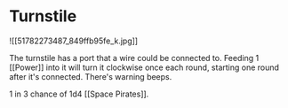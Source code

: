# Turnstile

![[51782273487_849ffb95fe_k.jpg]]

The turnstile has a port that a wire could be connected to. Feeding 1 [[Power]] into it will turn it clockwise once each round, starting one round after it's connected. There's warning beeps.

1 in 3 chance of 1d4 [[Space Pirates]].